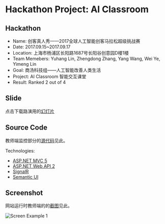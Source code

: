 # Hackathon Project: AI Classroom

## Hackathon

* Name: 创客真人秀——2017全球人工智能创客马拉松超级挑战赛
* Date: 2017.09.15~2017.09.17
* Location: 上海市杨浦区长阳路1687号长阳谷创意园D楼1楼
* Team Memebers: Yuhang Lin, Zhengdong Zhang, Yang Wang, Wei Ye, Yimeng Lin
* Goal: 商汤科技组——人工智能改善人类生活
* Project: AI Classroom 智能交互课堂
* Result: Ranked 2 out of 4


## Slide

点击下载路演用的[幻灯片](/slide.pptx)


## Source Code

教师端监控部分的[源代码](/src)见此。

Technologies:
* [ASP.NET MVC 5](https://www.asp.net/web-api)
* [ASP.NET Web API 2](https://www.asp.net/web-api)
* [SignalR](https://www.asp.net/signalr)
* [Semantic UI](https://www.asp.net/web-api)


## Screenshot

网站运行时教师端的的[截图](/screenshot/screen/screen5.png)见此。

![Screen Example 1](/src/)
